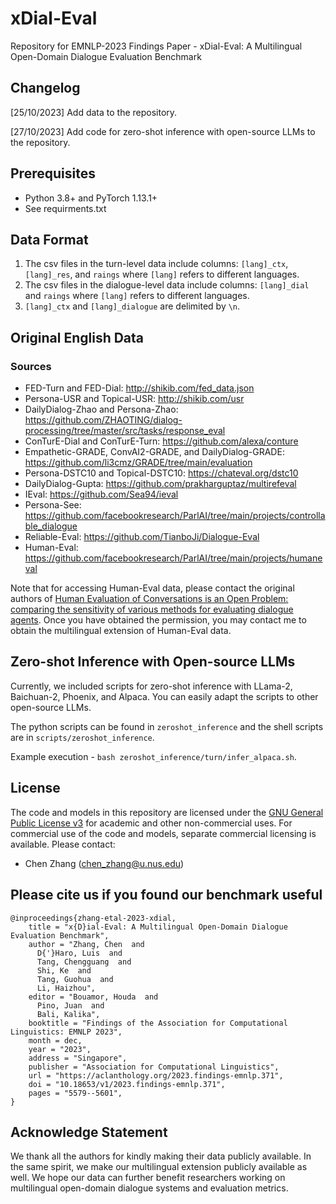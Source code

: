 # xDial-Eval
Repository for EMNLP-2023 Findings Paper - xDial-Eval: A Multilingual Open-Domain Dialogue Evaluation Benchmark

## Changelog

[25/10/2023] Add data to the repository.

[27/10/2023] Add code for zero-shot inference with open-source LLMs to the repository.

## Prerequisites

- Python 3.8+ and PyTorch 1.13.1+
- See requirments.txt

## Data Format

1. The csv files in the turn-level data include columns: ``[lang]_ctx``, ``[lang]_res``, and ``raings`` where ``[lang]`` refers to different languages.
2. The csv files in the dialogue-level data include columns: ``[lang]_dial`` and ``raings`` where ``[lang]`` refers to different languages.
3. ``[lang]_ctx`` and ``[lang]_dialogue`` are delimited by ```\n```.

## Original English Data

### Sources
- FED-Turn and FED-Dial: http://shikib.com/fed_data.json
- Persona-USR and Topical-USR: http://shikib.com/usr
- DailyDialog-Zhao and Persona-Zhao: https://github.com/ZHAOTING/dialog-processing/tree/master/src/tasks/response_eval
- ConTurE-Dial and ConTurE-Turn: https://github.com/alexa/conture
- Empathetic-GRADE, ConvAI2-GRADE, and DailyDialog-GRADE: https://github.com/li3cmz/GRADE/tree/main/evaluation
- Persona-DSTC10 and Topical-DSTC10: https://chateval.org/dstc10
- DailyDialog-Gupta: https://github.com/prakharguptaz/multirefeval
- IEval: https://github.com/Sea94/ieval
- Persona-See: https://github.com/facebookresearch/ParlAI/tree/main/projects/controllable_dialogue
- Reliable-Eval: https://github.com/TianboJi/Dialogue-Eval
- Human-Eval: https://github.com/facebookresearch/ParlAI/tree/main/projects/humaneval 

Note that for accessing Human-Eval data, please contact the original authors of [Human Evaluation of Conversations is an Open Problem: comparing the sensitivity of various methods for evaluating dialogue agents](https://aclanthology.org/2022.nlp4convai-1.8/). Once you have obtained the permission, you may contact me to obtain the multilingual extension of Human-Eval data.

## Zero-shot Inference with Open-source LLMs

Currently, we included scripts for zero-shot inference with LLama-2, Baichuan-2, Phoenix, and Alpaca. You can easily adapt the scripts to other open-source LLMs. 

The python scripts can be found in ``zeroshot_inference`` and the shell scripts are in ``scripts/zeroshot_inference``. 

Example execution - ``bash zeroshot_inference/turn/infer_alpaca.sh``. 

## License
The code and models in this repository are licensed under the [GNU General Public License v3](https://www.gnu.org/licenses/gpl-3.0.en.html) for academic and other non-commercial uses. For commercial use of the code and models, separate commercial licensing is available. Please contact:
- Chen Zhang (chen_zhang@u.nus.edu)

## Please cite us if you found our benchmark useful
```
@inproceedings{zhang-etal-2023-xdial,
    title = "x{D}ial-Eval: A Multilingual Open-Domain Dialogue Evaluation Benchmark",
    author = "Zhang, Chen  and
      D{'}Haro, Luis  and
      Tang, Chengguang  and
      Shi, Ke  and
      Tang, Guohua  and
      Li, Haizhou",
    editor = "Bouamor, Houda  and
      Pino, Juan  and
      Bali, Kalika",
    booktitle = "Findings of the Association for Computational Linguistics: EMNLP 2023",
    month = dec,
    year = "2023",
    address = "Singapore",
    publisher = "Association for Computational Linguistics",
    url = "https://aclanthology.org/2023.findings-emnlp.371",
    doi = "10.18653/v1/2023.findings-emnlp.371",
    pages = "5579--5601",
}
```
## Acknowledge Statement
We thank all the authors for kindly making their data publicly available. In the same spirit, we make our multilingual extension publicly available as well. We hope our data can further benefit researchers working on multilingual open-domain dialogue systems and evaluation metrics.
